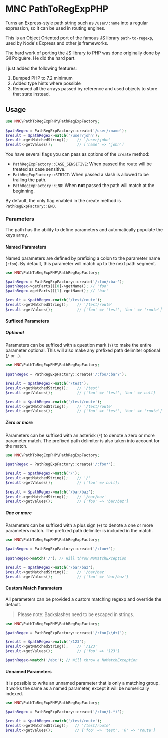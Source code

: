 MNC PathToRegExpPHP
===================

Turns an Express-style path string such as `/user/:name` into a regular expression,
so it can be used in routing engines.

This is an Object Oriented port of the famous JS library `path-to-regexp`, used by Node's Express
and other js frameworks.

The hard work of porting the JS library to PHP was done originally done by Gil Polguère. He did the hard part.

I just added the following features:
1. Bumped PHP to 7.2 minimum
2. Added type hints where possible
3. Removed all the arrays passed by reference and used objects to store that state instead.

## Usage

```php
use MNC\PathToRegExpPHP\PathRegExpFactory;

$pathRegex = PathRegExpFactory::create('/user/:name');
$result = $pathRegex->match('/user/john');
$result->getMatchedString();    // '/user/john'
$result->getValues();           // ['name' => 'john']
```

You have several flags you can pass as options of the `create` method:
- `PathRegExpFactory::CASE_SENSITIVE`: When passed the route will be treated as case sensitive.
- `PathRegExpFactory::STRICT`: When passed a slash is allowed to be trailing the path.
- `PathRegExpFactory::END`: When **not** passed the path will match at the beginning.

By default, the only flag enabled in the create method is `PathRegExpFactory::END`.

### Parameters

The path has the ability to define parameters and automatically populate the keys array.

#### Named Parameters

Named parameters are defined by prefixing a colon to the parameter name (`:foo`).
By default, this parameter will match up to the next path segment.

```php
use MNC\PathToRegExpPHP\PathRegExpFactory;

$pathRegex = PathRegExpFactory::create('/:foo/:bar');
$pathRegex->getParts()[0]->getName(); // 'foo'
$pathRegex->getParts()[1]->getName(); // 'bar'

$result = $pathRegex->match('/test/route');
$result->getMatchedString();    // '/test/route'
$result->getValues();           // ['foo' => 'test', 'bar' => 'route']
```

#### Suffixed Parameters

##### Optional

Parameters can be suffixed with a question mark (`?`) to make the entire parameter optional.
This will also make any prefixed path delimiter optional (`/` or `.`).

```php
use MNC\PathToRegExpPHP\PathRegExpFactory;

$pathRegex = PathRegExpFactory::create('/:foo/:bar?');

$result = $pathRegex->match('/test');
$result->getMatchedString();    // '/test'
$result->getValues();           // ['foo' => 'test', 'bar' => null]

$result = $pathRegex->match('/test/route');
$result->getMatchedString();    // '/test/route'
$result->getValues();           // ['foo' => 'test', 'bar' => 'route']
```

##### Zero or more

Parameters can be suffixed with an asterisk (`*`) to denote a zero or more parameter match.
The prefixed path delimiter is also taken into account for the match.

```php
use MNC\PathToRegExpPHP\PathRegExpFactory;

$pathRegex = PathRegExpFactory::create('/:foo*');

$result = $pathRegex->match('/');
$result->getMatchedString();    // '/'
$result->getValues();           // ['foo' => null];

$result = $pathRegex->match('/bar/baz');
$result->getMatchedString();    // '/bar/baz'
$result->getValues();           // ['foo' => 'bar/baz']
```

##### One or more

Parameters can be suffixed with a plus sign (`+`) to denote a one or more parameters match.
The prefixed path delimiter is included in the match.

```php
use MNC\PathToRegExpPHP\PathRegExpFactory;

$pathRegex = PathRegExpFactory::create('/:foo+');

$pathRegex->match('/'); // Will throw NoMatchException

$result = $pathRegex->match('/bar/baz');
$result->getMatchedString();    // '/bar/baz'
$result->getValues();           // ['foo' => 'bar/baz']
```

#### Custom Match Parameters

All parameters can be provided a custom matching regexp and override the default.

> Please note: Backslashes need to be escaped in strings.

```php
use MNC\PathToRegExpPHP\PathRegExpFactory;

$pathRegex = PathRegExpFactory::create('/:foo(\\d+)');

$result = $pathRegex->match('/123');
$result->getMatchedString();    // '/123'
$result->getValues();           // ['foo' => '123']

$pathRegex->match('/abc'); // Will throw a NoMatchException
```

#### Unnamed Parameters

It is possible to write an unnamed parameter that is only a matching group.
It works the same as a named parameter, except it will be numerically indexed.

```php
use MNC\PathToRegExpPHP\PathRegExpFactory;

$pathRegex = PathRegExpFactory::create('/:foo/(.*)');

$result = $pathRegex->match('/test/route');
$result->getMatchedString();   // '/test/route'
$result->getValues();          // ['foo' => 'test', '0' => 'route']
```
